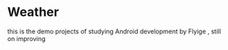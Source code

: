 # Weather
this is the demo projects of studying Android development by  Flyige , still on improving
